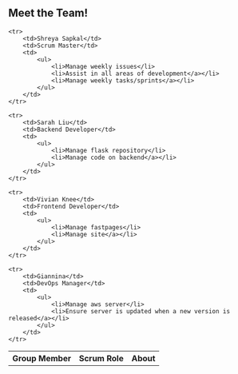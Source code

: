 ## Meet the Team!
<style>
     a {
    color: white;
    }
</style>

<table>
    <tr>
     <th>Group Member</th>
     <th>Scrum Role</th>
     <th>About</th>
    </tr>
    
    <tr>
        <td>Shreya Sapkal</td>
        <td>Scrum Master</td>
        <td>
            <ul>
                <li>Manage weekly issues</li>
                <li>Assist in all areas of development</a></li>
                <li>Manage weekly tasks/sprints</a></li>
            </ul>
        </td> 
    </tr>
    
    <tr>
        <td>Sarah Liu</td>
        <td>Backend Developer</td>
        <td>
            <ul>
                <li>Manage flask repository</li>
                <li>Manage code on backend</a></li>
            </ul>
        </td> 
    </tr>

    <tr>
        <td>Vivian Knee</td>
        <td>Frontend Developer</td>
        <td>
            <ul>
                <li>Manage fastpages</li>
                <li>Manage site</a></li>
            </ul>
        </td> 
    </tr>

    <tr>
        <td>Giannina</td>
        <td>DevOps Manager</td>
        <td>
            <ul>
                <li>Manage aws server</li>
                <li>Ensure server is updated when a new version is released</a></li>
            </ul>
        </td> 
    </tr>
